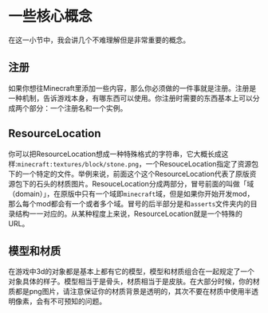 # 一些核心概念

在这一小节中，我会讲几个不难理解但是非常重要的概念。

## 注册

如果你想往Minecraft里添加一些内容，那么你必须做的一件事就是注册。注册是一种机制，告诉游戏本身，有哪东西可以使用。你注册时需要的东西基本上可以分成两个部分：一个注册名和一个实例。

## ResourceLocation

你可以把ResourceLocation想成一种特殊格式的字符串，它大概长成这样:`minecraft:textures/block/stone.png`，一个ResouceLocation指定了资源包下的一个特定的文件。举例来说，前面这个这个ResourceLocation代表了原版资源包下的石头的材质图片。ResouceLocation分成两部分，冒号前面的叫做「域（domain）」，在原版中只有一个域即`minecraft`域，但是如果你开始开发mod，那么每个mod都会有一个或者多个域。冒号的后半部分是和`asserts`文件夹内的目录结构一一对应的。从某种程度上来说，ResourceLocation就是一个特殊的URL。

## 模型和材质

在游戏中3d的对象都是基本上都有它的模型，模型和材质组合在一起规定了一个对象具体的样子。模型相当于是骨头，材质相当于是皮肤。在大部分时候，你的材质都是png图片，请注意保证你的材质背景是透明的，其次不要在材质中使用半透明像素，会有不可预知的问题。